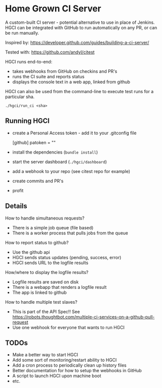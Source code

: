 # Home Grown CI Server

A custom-built CI server - potential alternative to use in place of Jenkins.
HGCI can be integrated with GitHub to run automatically on any PR, or can be
run manually.

Inspired by: https://developer.github.com/guides/building-a-ci-server/

Tested with: https://github.com/andyl/citest  

HGCI runs end-to-end:
- takes webhooks from GitHub on checkins and PR's
- runs the CI suite and reports status
- displays the console text in a web app, linked from github

HGCI can also be used from the command-line to execute test runs for a
particular sha.

    ./hgci/run_ci <sha>

## Running HGCI

- create a Personal Access token - add it to your .gitconfig file

    [github]
    patoken = "<your token>"

- install the dependencies (`bundle install`)

- start the server dashboard (`./hgci/dashboard`)

- add a webhook to your repo (see citest repo for example)

- create commits and PR's

- profit

## Details

How to handle simultaneous requests?

- There is a simple job queue (file based)
- There is a worker process that pulls jobs from the queue

How to report status to github?

- Use the github api
- HGCI sends status updates (pending, success, error)
- HGCI sends URL to the logfile results

How/where to display the logfile results?

- Logfile results are saved on disk
- There is a webapp that renders a logfile result
- The app is linked to github

How to handle multiple test slaves?

- This is part of the API Spec!!  See
  https://robots.thoughtbot.com/multiple-ci-services-on-a-github-pull-request
- Use one webhook for everyone that wants to run HGCI

## TODOs

- Make a better way to start HGCI
- Add some sort of monitoring/restart ability to HGCI
- Add a cron process to periodically clean up history files
- Better documentation for how to setup the webhooks in GitHub
- A script to launch HGCI upon machine boot
- etc.
